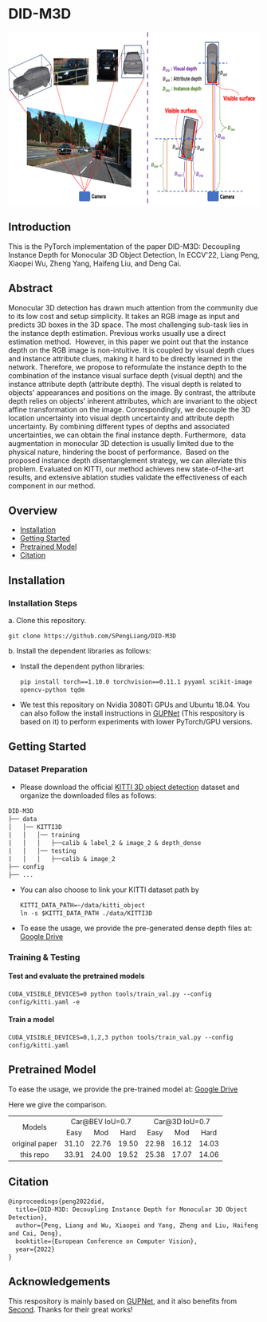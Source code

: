 # DID-M3D

<p align="center"> <img src='img/DID.png' align="center" height="350px"> </p>

## Introduction

This is the PyTorch implementation of the paper DID-M3D: Decoupling Instance Depth for Monocular 3D Object Detection, In ECCV'22, Liang Peng, Xiaopei Wu, Zheng Yang, Haifeng Liu, and Deng Cai.

## Abstract

Monocular 3D detection has drawn much attention from the community due to its low cost and setup simplicity. It takes an RGB image as input and predicts 3D boxes in the 3D space. The most challenging sub-task lies in the instance depth estimation. Previous works usually use a direct estimation method.  However, in this paper we point out that the instance depth on the RGB image is non-intuitive. It is coupled by visual depth clues and instance attribute clues, making it hard to be directly learned in the network. Therefore, we propose to reformulate the instance depth to the combination of the instance visual surface depth (visual depth) and the instance attribute depth (attribute depth). The visual depth is related to objects' appearances and positions on the image. By contrast, the attribute depth relies on objects' inherent attributes, which are invariant to the object affine transformation on the image. Correspondingly, we decouple the 3D location uncertainty into visual depth uncertainty and attribute depth uncertainty. By combining different types of depths and associated uncertainties, we can obtain the final instance depth. Furthermore,  data augmentation in monocular 3D detection is usually limited due to the physical nature, hindering the boost of performance.  Based on the proposed instance depth disentanglement strategy, we can alleviate this problem. Evaluated on KITTI, our method achieves new state-of-the-art results, and extensive ablation studies validate the effectiveness of each component in our method.

## Overview

- [Installation](#installation)
- [Getting Started](#getting-started)
- [Pretrained Model](#pretrained-model)
- [Citation](#citation)

## Installation

### Installation Steps

a. Clone this repository.

```shell
git clone https://github.com/SPengLiang/DID-M3D
```

b. Install the dependent libraries as follows:

* Install the dependent python libraries: 
  
  ```shell
  pip install torch==1.10.0 torchvision==0.11.1 pyyaml scikit-image opencv-python tqdm
  ```

* We test this repository on Nvidia 3080Ti GPUs and Ubuntu 18.04. You can also follow the install instructions in [GUPNet](https://github.com/SuperMHP/GUPNet) (This respository is based on it) to perform experiments with lower PyTorch/GPU versions.

## Getting Started

### Dataset Preparation

* Please download the official [KITTI 3D object detection](http://www.cvlibs.net/datasets/kitti/eval_object.php?obj_benchmark=3d) dataset and organize the downloaded files as follows:

```
DID-M3D
├── data
│   │── KITTI3D
|   │   │── training
|   │   │   ├──calib & label_2 & image_2 & depth_dense
|   │   │── testing
|   │   │   ├──calib & image_2
├── config
├── ...
```

* You can also choose to link your KITTI dataset path by
  
  ```
  KITTI_DATA_PATH=~/data/kitti_object
  ln -s $KITTI_DATA_PATH ./data/KITTI3D
  ```

* To ease the usage, we provide the pre-generated dense depth files at: [Google Drive](https://drive.google.com/file/d/1mlHtG8ZXLfjm0lSpUOXHulGF9fsthRtM/view?usp=sharing) 

### Training & Testing

#### Test and evaluate the pretrained models

```shell
CUDA_VISIBLE_DEVICES=0 python tools/train_val.py --config config/kitti.yaml -e   
```

#### Train a model

```shell
CUDA_VISIBLE_DEVICES=0,1,2,3 python tools/train_val.py --config config/kitti.yaml
```

## Pretrained Model

To ease the usage, we provide the pre-trained model at: [Google Drive](https://drive.google.com/file/d/1SwfRus6J0mtVDe9B3JtYs6E7Va1yTsQd/view?usp=sharing)

Here we give the comparison.

<table align="center">
    <tr>
        <td rowspan="2",div align="center">Models</td>
        <td colspan="3",div align="center">Car@BEV IoU=0.7</td>    
        <td colspan="3",div align="center">Car@3D IoU=0.7</td>  
    </tr>
    <tr>
        <td div align="center">Easy</td> 
        <td div align="center">Mod</td> 
        <td div align="center">Hard</td> 
        <td div align="center">Easy</td> 
        <td div align="center">Mod</td> 
        <td div align="center">Hard</td>  
    </tr>
    <tr>
        <td div align="center">original paper</td>
        <td div align="center">31.10</td> 
        <td div align="center">22.76</td> 
        <td div align="center">19.50</td> 
        <td div align="center">22.98</td> 
        <td div align="center">16.12</td> 
        <td div align="center">14.03</td> 
    </tr>    
    <tr>
        <td div align="center">this repo</td>
        <td div align="center">33.91</td> 
        <td div align="center">24.00</td> 
        <td div align="center">19.52</td> 
        <td div align="center">25.38</td> 
        <td div align="center">17.07</td> 
        <td div align="center">14.06</td> 
    </tr>
</table>

## Citation

```
@inproceedings{peng2022did,
  title={DID-M3D: Decoupling Instance Depth for Monocular 3D Object Detection},
  author={Peng, Liang and Wu, Xiaopei and Yang, Zheng and Liu, Haifeng and Cai, Deng},
  booktitle={European Conference on Computer Vision},
  year={2022}
}
```

## Acknowledgements

This respository is mainly based on [GUPNet](https://github.com/SuperMHP/GUPNet), and it also benefits from [Second](https://github.com/traveller59/second.pytorch). Thanks for their great works!
